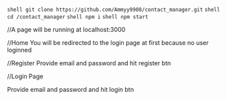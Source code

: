 `shell git clone https://github.com/Ammyy9908/contact_manager.git`
`shell cd /contact_manager`
`shell npm i`
`shell npm start`

//A page will be running at localhost:3000

//Home
You will be redirected to the login page at first because no user loginned

//Register
Provide email and password and hit register btn

//Login Page

Provide email and password and hit login btn
